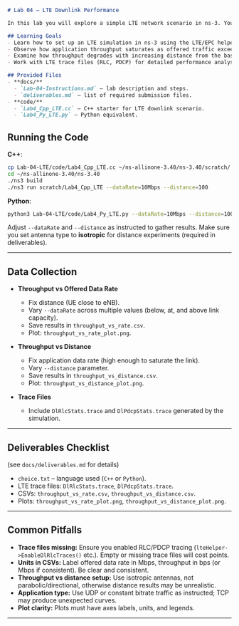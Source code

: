 ````markdown
# Lab 04 – LTE Downlink Performance

In this lab you will explore a simple LTE network scenario in ns-3. You will simulate a single eNodeB (base station) serving a UE (user equipment) in the downlink and investigate how throughput depends on application data rate and distance from the eNodeB. You will also collect LTE trace files (RLC and PDCP) to verify link performance.

## Learning Goals
- Learn how to set up an LTE simulation in ns-3 using the LTE/EPC helpers.
- Observe how application throughput saturates as offered traffic exceeds link capacity.
- Examine how throughput degrades with increasing distance from the base station.
- Work with LTE trace files (RLC, PDCP) for detailed performance analysis.

## Provided Files
- **docs/**
  - `Lab-04-Instructions.md` – lab description and steps.
  - `deliverables.md` – list of required submission files.
- **code/**
  - `Lab4_Cpp_LTE.cc` – C++ starter for LTE downlink scenario.
  - `Lab4_Py_LTE.py` – Python equivalent.
````
## Running the Code

**C++**:
```bash
cp Lab-04-LTE/code/Lab4_Cpp_LTE.cc ~/ns-allinone-3.40/ns-3.40/scratch/
cd ~/ns-allinone-3.40/ns-3.40
./ns3 build
./ns3 run scratch/Lab4_Cpp_LTE --dataRate=10Mbps --distance=100
```

**Python**:

```bash
python3 Lab-04-LTE/code/Lab4_Py_LTE.py --dataRate=10Mbps --distance=100
```

Adjust `--dataRate` and `--distance` as instructed to gather results.
Make sure you set antenna type to **isotropic** for distance experiments (required in deliverables).

---

## Data Collection

* **Throughput vs Offered Data Rate**

  * Fix distance (UE close to eNB).
  * Vary `--dataRate` across multiple values (below, at, and above link capacity).
  * Save results in `throughput_vs_rate.csv`.
  * Plot: `throughput_vs_rate_plot.png`.

* **Throughput vs Distance**

  * Fix application data rate (high enough to saturate the link).
  * Vary `--distance` parameter.
  * Save results in `throughput_vs_distance.csv`.
  * Plot: `throughput_vs_distance_plot.png`.

* **Trace Files**

  * Include `DlRlcStats.trace` and `DlPdcpStats.trace` generated by the simulation.

---

## Deliverables Checklist

(see `docs/deliverables.md` for details)

* `choice.txt` – language used (`C++` or `Python`).
* LTE trace files: `DlRlcStats.trace`, `DlPdcpStats.trace`.
* CSVs: `throughput_vs_rate.csv`, `throughput_vs_distance.csv`.
* Plots: `throughput_vs_rate_plot.png`, `throughput_vs_distance_plot.png`.

---

## Common Pitfalls

* **Trace files missing:** Ensure you enabled RLC/PDCP tracing (`lteHelper->EnableDlRlcTraces()` etc.). Empty or missing trace files will cost points.
* **Units in CSVs:** Label offered data rate in Mbps, throughput in bps (or Mbps if consistent). Be clear and consistent.
* **Throughput vs distance setup:** Use isotropic antennas, not parabolic/directional, otherwise distance results may be unrealistic.
* **Application type:** Use UDP or constant bitrate traffic as instructed; TCP may produce unexpected curves.
* **Plot clarity:** Plots must have axes labels, units, and legends.

---
